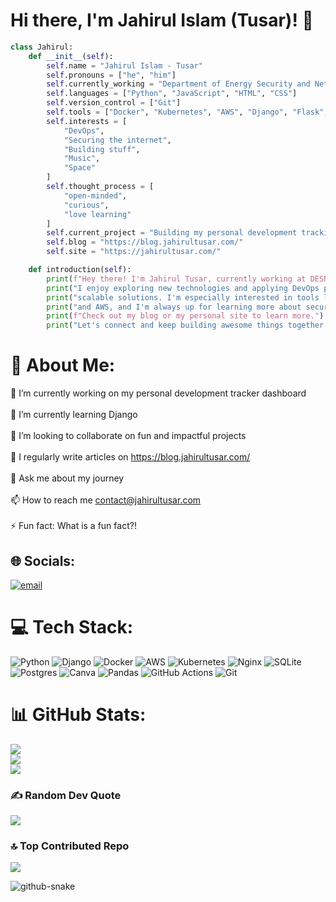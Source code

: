 
# Hi there, I'm Jahirul Islam (Tusar)! 👋

```python
class Jahirul:
    def __init__(self):
        self.name = "Jahirul Islam - Tusar"
        self.pronouns = ["he", "him"]
        self.currently_working = "Department of Energy Security and Net Zero"
        self.languages = ["Python", "JavaScript", "HTML", "CSS"]
        self.version_control = ["Git"]
        self.tools = ["Docker", "Kubernetes", "AWS", "Django", "Flask", "NGINX"]
        self.interests = [
            "DevOps",
            "Securing the internet",
            "Building stuff",
            "Music",
            "Space"
        ]
        self.thought_process = [
            "open-minded",
            "curious",
            "love learning"
        ]
        self.current_project = "Building my personal development tracking dashboard"
        self.blog = "https://blog.jahirultusar.com/"
        self.site = "https://jahirultusar.com/"

    def introduction(self):
        print(f"Hey there! I'm Jahirul Tusar, currently working at DESNZ.")
        print("I enjoy exploring new technologies and applying DevOps principles to create reliable,")
        print("scalable solutions. I'm especially interested in tools like Docker, Kubernetes,")
        print("and AWS, and I'm always up for learning more about securing the internet.")
        print(f"Check out my blog or my personal site to learn more.")
        print("Let's connect and keep building awesome things together!")
```

# 💫 About Me:
🔭 I’m currently working on my personal development tracker dashboard<br><br>🌱 I’m currently learning Django<br><br>👯 I’m looking to collaborate on fun and impactful projects<br><br>📝 I regularly write articles on https://blog.jahirultusar.com/<br><br>💬 Ask me about my journey<br><br>📫 How to reach me contact@jahirultusar.com<br><br>⚡ Fun fact: What is a fun fact?!


## 🌐 Socials:
[![email](https://img.shields.io/badge/Email-D14836?logo=gmail&logoColor=white)](mailto:contact@jahirultusar.com) 

# 💻 Tech Stack:
![Python](https://img.shields.io/badge/python-3670A0?style=for-the-badge&logo=python&logoColor=ffdd54) ![Django](https://img.shields.io/badge/django-%23092E20.svg?style=for-the-badge&logo=django&logoColor=white) ![Docker](https://img.shields.io/badge/docker-%230db7ed.svg?style=for-the-badge&logo=docker&logoColor=white) ![AWS](https://img.shields.io/badge/AWS-%23FF9900.svg?style=for-the-badge&logo=amazon-aws&logoColor=white) ![Kubernetes](https://img.shields.io/badge/kubernetes-%23326ce5.svg?style=for-the-badge&logo=kubernetes&logoColor=white) ![Nginx](https://img.shields.io/badge/nginx-%23009639.svg?style=for-the-badge&logo=nginx&logoColor=white) ![SQLite](https://img.shields.io/badge/sqlite-%2307405e.svg?style=for-the-badge&logo=sqlite&logoColor=white) ![Postgres](https://img.shields.io/badge/postgres-%23316192.svg?style=for-the-badge&logo=postgresql&logoColor=white) ![Canva](https://img.shields.io/badge/Canva-%2300C4CC.svg?style=for-the-badge&logo=Canva&logoColor=white) ![Pandas](https://img.shields.io/badge/pandas-%23150458.svg?style=for-the-badge&logo=pandas&logoColor=white) ![GitHub Actions](https://img.shields.io/badge/github%20actions-%232671E5.svg?style=for-the-badge&logo=githubactions&logoColor=white) ![Git](https://img.shields.io/badge/git-%23F05033.svg?style=for-the-badge&logo=git&logoColor=white)
# 📊 GitHub Stats:
![](https://github-readme-stats.vercel.app/api?username=jahirultusar&theme=dark&hide_border=false&include_all_commits=false&count_private=false)<br/>
![](https://nirzak-streak-stats.vercel.app/?user=jahirultusar&theme=dark&hide_border=false)<br/>
![](https://github-readme-stats.vercel.app/api/top-langs/?username=jahirultusar&theme=dark&hide_border=false&include_all_commits=false&count_private=false&layout=compact)

### ✍️ Random Dev Quote
![](https://quotes-github-readme.vercel.app/api?type=horizontal&theme=radical)

### 🔝 Top Contributed Repo
![](https://github-contributor-stats.vercel.app/api?username=jahirultusar&limit=5&theme=dark&combine_all_yearly_contributions=true)

<!-- Proudly created with GPRM ( https://gprm.itsvg.in ) -->

<picture>
  <source media="(prefers-color-scheme: dark)" srcset="https://raw.githubusercontent.com/tobiasmeyhoefer/tobiasmeyhoefer/output/github-snake-dark.svg" />
  <source media="(prefers-color-scheme: light)" srcset="https://raw.githubusercontent.com/tobiasmeyhoefer/tobiasmeyhoefer/output/github-snake.svg" />
  <img alt="github-snake" src="https://raw.githubusercontent.com/tobiasmeyhoefer/tobiasmeyhoefer/output/github-snake.svg" />
</picture>
